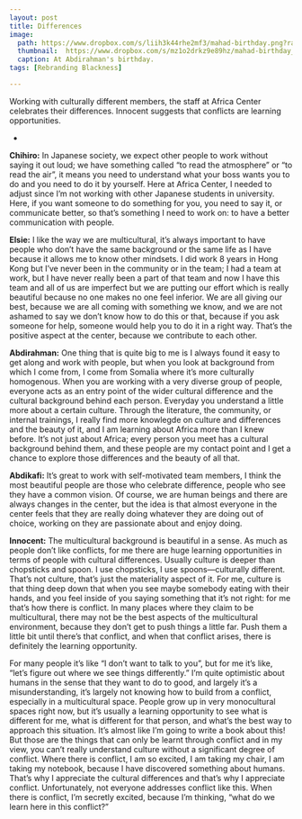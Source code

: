 ```yaml
---
layout: post
title: Differences
image:
  path: https://www.dropbox.com/s/liih3k44rhe2mf3/mahad-birthday.png?raw=1
  thumbnail:  https://www.dropbox.com/s/mz1o2drkz9e89hz/mahad-birthday_thumbnail.png?raw=1
  caption: At Abdirahman's birthday.
tags: [Rebranding Blackness]

---
```


Working with culturally different members, the staff at Africa Center celebrates their differences. Innocent suggests that conflicts are learning opportunities.

<!--more-->

-

**Chihiro:** In Japanese society, we expect other people to work without saying it out loud; we have something called “to read the atmosphere” or “to read the air”, it means you need to understand what your boss wants you to do and  you need to do it by yourself. Here at Africa Center, I needed to adjust since I’m not working with other Japanese students in university. Here, if you want someone to do something for you, you need to say it, or communicate better, so that’s something I need to work on: to have a better communication with people. 

**Elsie:** I like the way we are multicultural, it’s always important to have people who don’t have the same background or the same life as I have because it allows me to know other mindsets. I did work 8 years in Hong Kong but I’ve never been in the community or in the team; I had a team at work, but I have never really been a part of that team and now I have this team and all of us are imperfect but we are putting our effort which is really beautiful because no one makes no one feel inferior. We are all giving our best, because we are all coming with something we know, and we are not ashamed to say we don’t know how to do this or that, because if you ask someone for help, someone would help you to do it in a right way. That’s the positive aspect at the center, because we contribute to each other.

**Abdirahman:** One thing that is quite big to me is I always found it easy to get along and work with people, but when you look at background from which I come from, I come from Somalia where it’s more culturally homogenous. When you are working with a very diverse group of people, everyone acts as an entry point of the wider cultural difference and the cultural background behind each person. Everyday you understand a little more about a certain culture. Through the literature, the community, or internal trainings, I really find more knowlegde on culture and differences and the beauty of it, and I am learning about Africa more than I knew before. It’s not just about Africa; every person you meet has a cultural background behind them, and these people are my contact point and I get a chance to explore those differences and the beauty of all that.  

**Abdikafi:** It’s great to work with self-motivated team members, I think the most beautiful people are those who celebrate difference, people who see they have a common vision. Of course, we are human beings and there are always changes in the center, but the idea is that almost everyone in the center feels that they are really doing whatever they are doing out of choice, working on they are passionate about and enjoy doing.  

**Innocent:** The multicultural background is beautiful in a sense. As much as people don’t like conflicts, for me there are huge learning opportunities in terms of people with cultural differences. Usually culture is deeper than chopsticks and spoon. I use chopsticks, I use spoons—culturally different. That’s not culture, that’s just the materiality aspect of it. For me, culture is that thing deep down that when you see maybe somebody eating with their hands, and you feel inside of you saying something that it’s not right: for me that’s how there is conflict. In many places where they claim to be multicultural, there may not be the best aspects of the multicultural environment, because they don’t get to push things a little far. Push them a little bit until there’s that conflict, and when that conflict arises, there is definitely the learning opportunity. 

For many people it’s like “I don’t want to talk to you”, but for me it’s like, “let’s figure out where we see things differently.” I’m quite optimistic about humans in the sense that they want to do to good, and largely it’s a misunderstanding, it’s largely not knowing how to build from a conflict, especially in a multicultural space. People grow up in very monocultural spaces right now, but it’s usually a learning opportunity to see what is different for me, what is different for that person, and what’s the best way to approach this situation. It’s almost like I’m going to write a book about this! But those are the things that can only be learnt through conflict and in my view, you can’t really understand culture without a significant degree of conflict. Where there is conflict, I am so excited, I am taking my chair, I am taking my notebook, because I have discovered something about humans. That’s why I appreciate the cultural differences and that’s why I appreciate conflict. Unfortunately, not everyone addresses conflict like this. When there is conflict, I’m secretly excited, because I’m thinking, “what do we learn here in this conflict?”


